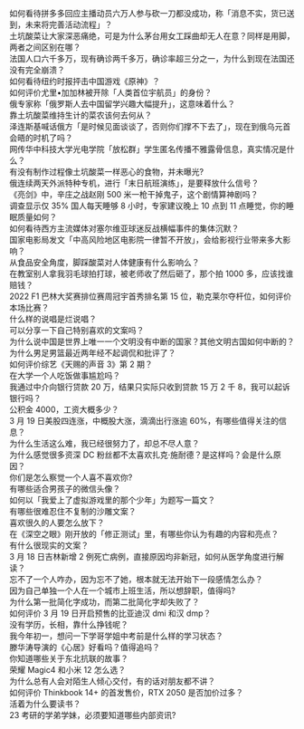 如何看待拼多多回应主播动员六万人参与砍一刀都没成功，称「消息不实，货已送到，未来将完善活动流程」？  
土坑酸菜让大家深恶痛绝，可是为什么茅台用女工踩曲却无人在意？同样是用脚，两者之间区别在哪？  
法国人口六千多万，现有确诊两千多万，确诊率超三分之一，为什么到现在法国还没有完全崩溃？  
如何看待纽约时报抨击中国游戏《原神》？  
如何评价尤里•加加林被开除「人类首位宇航员」的身份？  
俄专家称「俄罗斯人去中国留学兴趣大幅提升」，这意味着什么？  
靠土坑酸菜维持生计的菜农该何去何从？  
泽连斯基喊话俄方「是时候见面谈谈了，否则你们撑不下去了」，现在到俄乌元首会晤的时机了吗？  
网传华中科技大学光电学院「放松群」学生匿名传播不雅露骨信息，真实情况是什么？  
有没有制作过程像土坑酸菜一样恶心的食物，并未曝光?  
俄连续两天外派特种专机，进行「末日航班演练」，是要释放什么信号？  
《亮剑》中，辛庄之战赵刚 500 米一枪干掉鬼子，这个剧情算神剧吗？  
调查显示仅 35% 国人每天睡够 8 小时，专家建议晚上 10 点到 11 点睡觉，你的睡眠质量如何？  
如何看待西方主流媒体对塞尔维亚球迷反战横幅事件的集体沉默？  
国家电影局发文「中高风险地区电影院一律暂不开放」，会给影视行业带来多大影响？  
从食品安全角度，脚踩酸菜对人体健康有什么影响么？  
在教室别人拿我羽毛球拍打球，被老师收了然后砸了，那个拍 1000 多，应该找谁赔钱？  
2022 F1 巴林大奖赛排位赛周冠宇首秀排名第 15 位，勒克莱尔夺杆位，如何评价本场比赛？  
什么样的说唱是烂说唱？  
可以分享一下自己特别喜欢的文案吗？  
为什么说中国是世界上唯一一个文明没有中断的国家？其他文明古国如何中断的？  
为什么男足男篮最近两年经不起调侃和批评了？  
如何评价综艺《天赐的声音 3》第 2 期？  
在大学一个人吃饭做事尴尬吗？  
我通过中介向银行贷款 20 万，结果只实际只收到贷款 15 万 2 千 8，我可以起诉银行吗？  
公积金 4000，工资大概多少？  
3 月 19 日美股四连涨，中概股大涨，滴滴出行涨逾 60%，有哪些值得关注的信息？  
为什么生活这么难，我已经很努力了，却总不尽人意？  
为什么感觉很多资深 DC 粉丝都不太喜欢扎克·施耐德？是这样吗？会是什么原因？  
你们是怎么察觉一个人喜不喜欢你?  
有哪些适合男孩子的微信头像？  
如何以「我爱上了虚拟游戏里的那个少年」为题写一篇文？  
有哪些很难忍住不复制的沙雕文案？  
喜欢很久的人要怎么放下？  
在《深空之眼》刚开放的「修正测试」里，有哪些你认为有趣的内容和亮点？  
有什么很现实的文案？  
3 月 18 日吉林新增 2 例死亡病例，直接原因均非新冠，如何从医学角度进行解读？  
忘不了一个人咋办，因为忘不了她，根本就无法开始下一段感情怎么办？  
因为自己单独一个人在一个城市上班生活，所以想辞职，值得吗?  
为什么第一批简化字成功，而第二批简化字却失败了？  
如何评价 3 月 19 日开启预售的比亚迪汉 dmi 和汉 dmp？  
没有学历，长相，靠什么挣钱呢？  
我今年初一，想问一下学哥学姐中考前是什么样的学习状态？  
滕华涛导演的《心居》好看吗？值得追吗？  
你知道哪些关于东北抗联的故事？  
荣耀 Magic4 和小米 12 怎么选？  
为什么总有人会对陌生人倾心交付，有的话对朋友都不讲？  
如何评价 Thinkbook 14+ 的首发售价，RTX 2050 是否加价过多？  
活着为什么要读书？  
23 考研的学弟学妹，必须要知道哪些内部资讯?  

